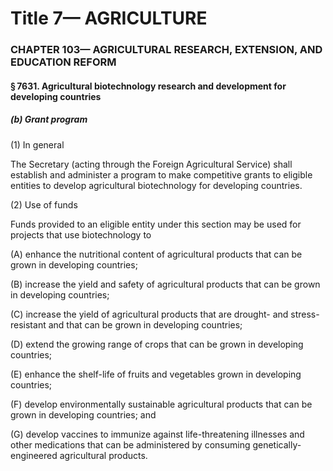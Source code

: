 
# Title 7— AGRICULTURE
### CHAPTER 103— AGRICULTURAL RESEARCH, EXTENSION, AND EDUCATION REFORM
#### § 7631. Agricultural biotechnology research and development for developing countries
##### (b) Grant program

(1) In general

The Secretary (acting through the Foreign Agricultural Service) shall establish and administer a program to make competitive grants to eligible entities to develop agricultural biotechnology for developing countries.

(2) Use of funds

Funds provided to an eligible entity under this section may be used for projects that use biotechnology to

(A) enhance the nutritional content of agricultural products that can be grown in developing countries;

(B) increase the yield and safety of agricultural products that can be grown in developing countries;

(C) increase the yield of agricultural products that are drought- and stress-resistant and that can be grown in developing countries;

(D) extend the growing range of crops that can be grown in developing countries;

(E) enhance the shelf-life of fruits and vegetables grown in developing countries;

(F) develop environmentally sustainable agricultural products that can be grown in developing countries; and

(G) develop vaccines to immunize against life-threatening illnesses and other medications that can be administered by consuming genetically-engineered agricultural products.

